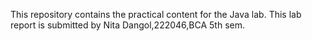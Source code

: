 This repository contains the practical content for the Java lab.
This lab report is submitted by Nita Dangol,222046,BCA 5th sem.
